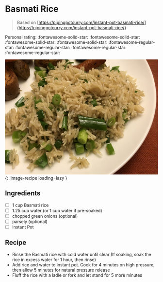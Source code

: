 <!-- Needs Manual Review -->

# Basmati Rice

> Based on [https://pipingpotcurry.com/instant-pot-basmati-rice/](https://pipingpotcurry.com/instant-pot-basmati-rice/)

<!-- rating=1; (User can specify rating on scale of 1-5) -->
<!-- AUTO-UserRating -->
Personal rating: :fontawesome-solid-star: :fontawesome-solid-star: :fontawesome-solid-star: :fontawesome-solid-star: :fontawesome-regular-star: :fontawesome-regular-star: :fontawesome-regular-star: :fontawesome-regular-star:
<!-- /AUTO-UserRating -->

<!-- name_image=basmati_rice.jpg; (User can specify image name) -->
<!-- AUTO-Image -->
![basmati_rice.jpg](./basmati_rice.jpg){: .image-recipe loading=lazy }
<!-- /AUTO-Image -->

## Ingredients

* [ ] 1 cup Basmati rice
* [ ] 1.25 cup water (or 1 cup water if pre-soaked)
* [ ] chopped green onions (optional)
* [ ] parsely (optional)
* [ ] Instant Pot

## Recipe

* Rinse the Basmati rice with cold water until clear (If soaking, soak the rice in excess water for 1 hour, then rinse)
* Add rice and water to instant pot. Cook for 4 minutes on high pressure, then allow 5 minutes for natural pressure release
* Fluff the rice with a ladle or fork and let stand for 5 more minutes
